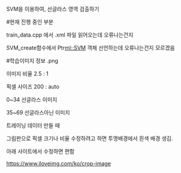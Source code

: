 SVM을 이용하여, 선글라스 영역 검출하기


#현재 진행 중인 부분

train_data.cpp 에서 .xml 파일 읽어오는데 오류나는건지

SVM_create함수에서 Ptr<ml::SVM> 객체 선언하는데 오류나는건지 모르겠음 



#학습이미지 정보 .png

이미지 비율 2.5 : 1 

픽셀 사이즈 200 : auto

0~34 선글라스 이미지

35~69 선글라스아닌 이미지 




트레이닝 데이터 만들 때

그림판으로 픽셀 크기나 비율 수정하려고 하면 투명배경에서 흰색 배경 생김. 

아래 사이트에서 수정하면 편함

https://www.iloveimg.com/ko/crop-image
